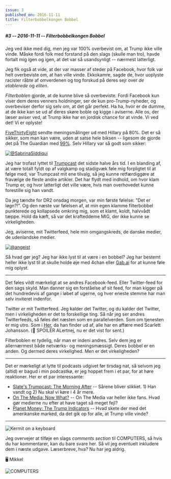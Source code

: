 ```yaml
---
issue: 3
published_on: 2016-11-11
title: Filterbobbelkongen Bobbel
---
```


##### #3 -- 2016-11-11 -- Filterbobbelkongen Bobbel

Jeg ved ikke med dig, men jeg var 100% overbevist om, at Trump ikke ville vinde. Måske fordi folk med forstand på den slags (skulle man tro), havde fortalt mig igen og igen, at det var så usandsynligt -- nærmest latterligt.

Jeg fik også at vide, at der var masser af steder på Facebook, hvor folk var helt overbeviste om, at han ville vinde. Ekkokamre, sagde de, hvor uoplyste racister råbte af omverdenen og tog forskud på deres sejr over _de etablerede_ og _eliten_.

_Filterboblen_ gjorde, at de kunne blive så overbeviste. Fordi Facebook kun viser dem deres venners holdninger, ser de kun pro-Trump-nyheder, og overbeviser derfor sig selv om, at det går perfekt. Ha ha, hvor er de dumme, at de ikke kan se ud af deres skøre boble og kigge i aviserne. Alle os, der læser aviser ved, at Trump ikke har en jordisk chance for at vinde. Vi ved det! Vi er oplyste!

[FiveThirtyEight](http://fivethirtyeight.com) sendte meningsmålinger ud med Hillary på 80%. Det er så sikker, som man kan være, uden at satse hele biksen -- ligesom de gjorde det på The Guardian med [99%][guardian]. Selv Hillary var så godt som sikker:

<a href='https://twitter.com/SabrinaSiddiqui/status/796445011218939904'><img src='https://s3.brnbw.com/Screen-Shot-2016-11-10-09-26-23-am4kw5iwpv.png' alt='@SabrinaSiddiqui' width={500} /></a>

Jeg har trofast lyttet til [Trumpcast][trumpcast] det sidste halve års tid. I en blanding af, at være totalt fyldt op af valgkamp og stadigvæk føle mig forpligtet til at følge med, var Trumpcast mit ene tilvalg, så jeg kunne retfærdiggøre at fravælge de fleste andre artikler. Det har flydt med indhold, om hvor klam Trump er, og hvor latterligt det ville være, hvis man overhovedet kunne forestille sig han vandt.

Da jeg tændte for DR2 onsdag morgen, var min første følelse: "Det er løgn?!". Og den næste var følelsen af, at min egen klamme filterbobbel punkterede og kollapsede omkring mig, som et klamt, koldt, halvvådt tæppe. Hold da kæft, så var det krafteddeme MIG, der ikke kunne se virkeligheden.

Jeg, aviserne, mit Twitterfeed, hele min omgangskreds, de danske medier, de udenlandske medier.

<a href='https://twitter.com/angeist/status/796443929789005824'><img src='https://s3.brnbw.com/Screen-Shot-2016-11-10-09-44-16-cNdyaoCNNi.png' alt='@angeist' width={500} /></a>

Så hvad gør jeg? Jeg har ikke lyst til at være i en bobbel? Jeg har bestemt heller ikke lyst til at skulle holde øje med 4chan eller [Gab.ai][gab] for at kunne føle mig oplyst.

---

Det føles vildt mærkeligt at se andres Facebook-feed. Eller Twitter-feed for den sags skyld. Man danner sig en forståelse af sit feed, for man kigger på det hundredevis af gange i løbet af ugerne, og hver eneste stemme har man selv inviteret indenfor.

Twitter _er_ mit Twitterfeed. Jeg kalder det Twitter, og du kalder det Twitter, men i virkeligheden er det to forskellige ting. Så når jeg ser andres Twitterfeeds, så føles det næsten som en parallelverden. Som om tjenesten er mig utro. Som i [Her][her], da han finder ud af, alle har en affære med Scarlett Johansson. (📯 SPOILER ALertnej, nu er det vist for sent.)

Filterboblen er tydelig, når man er indeni andres. Selv dem jeg er allernærmest både netværks- og meningsmæssigt. Deres bobbel er en anden. Og dermed deres virkelighed. Men er det virkeligheden?

---

Det er mærkeligt at lytte til podcasts udgivet før tirsdag nat, så selvom jeg (altid) er bagud i min podcastkø, er jeg hoppet frem i et par, for at høre reaktioner. Her er et par interessante:

- [Slate's Trumpcast: The Morning After](https://overcast.fm/+GPM8ydYtM) -- Sårene bliver slikket. 1) Han vandt og 2) Nu skal vi køre i 4 år mere.
- [On The Media: Now What?](https://overcast.fm/+FpphUw8) -- On The Media var heller ikke fans. Hvad gør medierne nu efter at have taget så meget fejl?
- [Planet Money: The Trump Indicators](https://overcast.fm/+BP58jq2M4) -- Hvad skete der med det amerikanske marked, da det gik op for alle, at Trump ville vinde?

---

<img src='https://s3.brnbw.com/kermit-on-a-keyboard-As9RWop85n.gif' alt='Kermit on a keyboard' width={350} />

Jeg overvejer at tilføje en slags _comments section_ til COMPUTERS, så hvis du har kommentarer, kan du bare svare her. Så vil jeg eventuelt inkludere dem i næste udgave. Læserbreve, hva? Nu har jeg aldrig.

🖥 Mikkel

<img src="https://s3.brnbw.com/COMPUTERS-512.jpg" alt="COMPUTERS" width={256} />

[guardian]: http://www.huffingtonpost.com/entry/polls-hillary-clinton-win_us_5821074ce4b0e80b02cc2a94
[trumpcast]: http://www.slate.com/articles/podcasts/trumpcast.html
[gab]: https://en.wikipedia.org/wiki/Gab_(social_network)
[her]: http://www.imdb.com/title/tt1798709/?ref_=fn_al_tt_1
